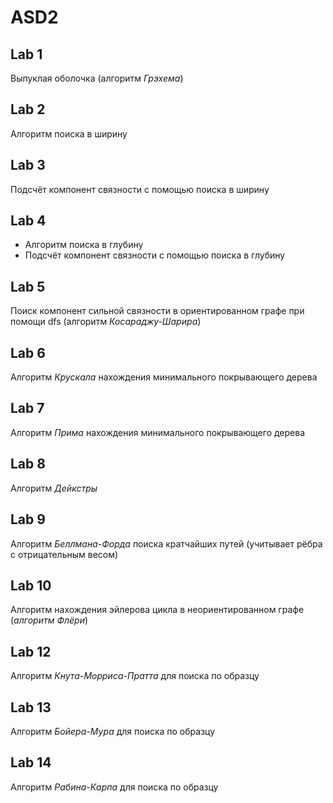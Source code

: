 # ASD2
## Lab 1
Выпуклая оболочка (алгоритм *Грэхема*)
## Lab 2
Алгоритм поиска в ширину
## Lab 3
Подсчёт компонент связности с помощью поиска в ширину
## Lab 4
+ Алгоритм поиска в глубину
+ Подсчёт компонент связности с помощью поиска в глубину
## Lab 5
Поиск компонент сильной связности в ориентированном графе при помощи dfs (алгоритм *Косараджу-Шарира*)
## Lab 6
Алгоритм *Крускала* нахождения минимального покрывающего дерева
## Lab 7
Алгоритм *Прима* нахождения минимального покрывающего дерева
## Lab 8
Алгоритм *Дейкстры*
## Lab 9
Алгоритм *Беллмана-Форда* поиска кратчайших путей (учитывает рёбра с отрицательным весом)
## Lab 10
Алгоритм нахождения эйлерова цикла в неориентированном графе (*алгоритм Флёри*)
## Lab 12
Алгоритм *Кнута-Морриса-Пратта* для поиска по образцу
## Lab 13
Алгоритм *Бойера-Мура* для поиска по образцу
## Lab 14
Алгоритм *Рабина-Карпа* для поиска по образцу
